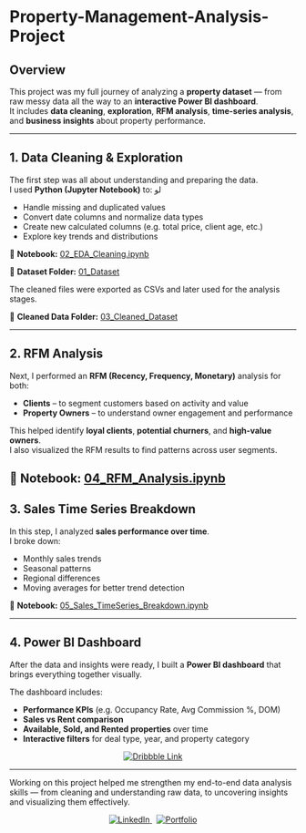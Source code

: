 # Property-Management-Analysis-Project

## Overview  
This project was my full journey of analyzing a **property dataset** — from raw messy data all the way to an **interactive Power BI dashboard**.  
It includes **data cleaning**, **exploration**, **RFM analysis**, **time-series analysis**, and **business insights** about property performance.


---

##  1. Data Cleaning & Exploration  
The first step was all about understanding and preparing the data.  
I used **Python (Jupyter Notebook)** to:
لو
- Handle missing and duplicated values  
- Convert date columns and normalize data types  
- Create new calculated columns (e.g. total price, client age, etc.)  
- Explore key trends and distributions  

📂 **Notebook:** [02_EDA_Cleaning.ipynb](02_EDA_Cleaning.ipynb)

📂 **Dataset Folder:** [01_Dataset](01_Dataset)


The cleaned files were exported as CSVs and later used for the analysis stages.

📂 **Cleaned Data Folder:** [03_Cleaned_Dataset](03_Cleaned_Dataset)

---

##  2. RFM Analysis  
Next, I performed an **RFM (Recency, Frequency, Monetary)** analysis for both:

- **Clients** – to segment customers based on activity and value  
- **Property Owners** – to understand owner engagement and performance  

This helped identify **loyal clients**, **potential churners**, and **high-value owners**.  
I also visualized the RFM results to find patterns across user segments.  

📂 **Notebook:** [04_RFM_Analysis.ipynb](04_RFM_Analysis.ipynb)
---
##  3. Sales Time Series Breakdown  
In this step, I analyzed **sales performance over time**.  
I broke down:

- Monthly sales trends  
- Seasonal patterns  
- Regional differences  
- Moving averages for better trend detection  

📂 **Notebook:** [05_Sales_TimeSeries_Breakdown.ipynb](05_Sales_TimeSeries_Breakdown.ipynb)

---

##  4. Power BI Dashboard  
After the data and insights were ready, I built a **Power BI dashboard** that brings everything together visually.  

The dashboard includes:
- **Performance KPIs** (e.g. Occupancy Rate, Avg Commission %, DOM)  
- **Sales vs Rent comparison**  
- **Available, Sold, and Rented properties** over time  
- **Interactive filters** for deal type, year, and property category  

<p align="center">
  <a href="https://dribbble.com/Marwa-Ali21" target="_blank">
    <img src="https://img.shields.io/badge/View%20on%20Dribbble-ff69b4?style=for-the-badge&logo=dribbble&logoColor=white" alt="Dribbble Link"/>
  </a>
</p>

---

Working on this project helped me strengthen my end-to-end data analysis skills — from cleaning and understanding raw data, to uncovering insights and visualizing them effectively.  

<p align="center">
  <a href="https://www.linkedin.com/in/marwa-ali-256608220/" target="_blank">
    <img src="https://img.shields.io/badge/LinkedIn-0077B5?style=for-the-badge&logo=linkedin&logoColor=white" alt="LinkedIn"/>
  </a>
  &nbsp;
  <a href="https://marwa-ali.framer.website/" target="_blank">
    <img src="https://img.shields.io/badge/Portfolio-%20?style=for-the-badge&color=F9A8D4&labelColor=F9A8D4&logoColor=white" alt="Portfolio"/>
  </a>
</p>


